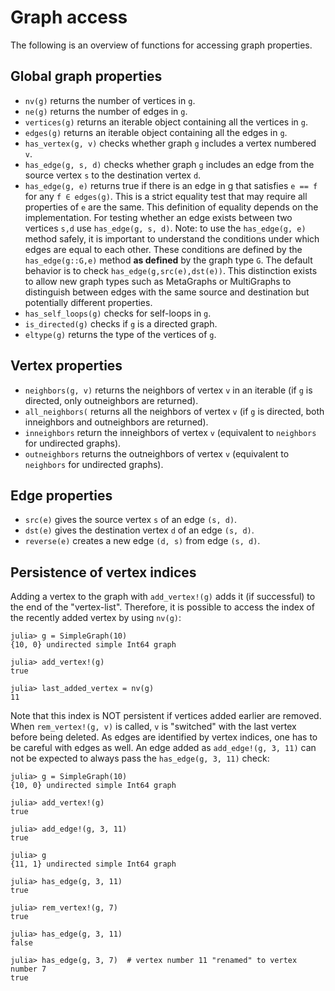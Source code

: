 # Graph access

The following is an overview of functions for accessing graph properties.

## Global graph properties

- `nv(g)` returns the number of vertices in `g`.
- `ne(g)` returns the number of edges in `g`.
- `vertices(g)` returns an iterable object containing all the vertices in `g`.
- `edges(g)` returns an iterable object containing all the edges in `g`.
- `has_vertex(g, v)` checks whether graph `g` includes a vertex numbered `v`.
- `has_edge(g, s, d)` checks whether graph `g` includes an edge from the source vertex `s` to the destination vertex `d`.
- `has_edge(g, e)` returns true if there is an edge in g that satisfies `e == f` for any `f ∈ edges(g)`. This is a strict equality test that may require all properties of `e` are the same. This definition of equality depends on the implementation. For testing whether an edge exists between two vertices `s,d` use `has_edge(g, s, d)`. Note: to use the `has_edge(g, e)` method safely, it is important to understand the conditions under which edges are equal to each other. These conditions are defined by the `has_edge(g::G,e)` method **as defined** by the graph type `G`. The default behavior is to check `has_edge(g,src(e),dst(e))`. This distinction exists to allow new graph types such as MetaGraphs or MultiGraphs to distinguish between edges with the same source and destination but potentially different properties.
- `has_self_loops(g)` checks for self-loops in `g`.
- `is_directed(g)` checks if `g` is a directed graph.
- `eltype(g)` returns the type of the vertices of `g`.

## Vertex properties

- `neighbors(g, v)` returns the neighbors of vertex `v` in an iterable (if `g` is directed, only outneighbors are returned).
- `all_neighbors(` returns all the neighbors of vertex `v` (if `g` is directed, both inneighbors and outneighbors are returned).
- `inneighbors` return the inneighbors of vertex `v` (equivalent to `neighbors` for undirected graphs).
- `outneighbors` returns the outneighbors of vertex `v` (equivalent to `neighbors` for undirected graphs).

## Edge properties

- `src(e)` gives the source vertex `s` of an edge `(s, d)`.
- `dst(e)` gives the destination vertex `d` of an edge `(s, d)`.
- `reverse(e)` creates a new edge `(d, s)` from edge `(s, d)`.

## Persistence of vertex indices
Adding a vertex to the graph with `add_vertex!(g)` adds it (if successful) to the end of the "vertex-list". Therefore, it is possible to access the index of the recently added vertex by using `nv(g)`:
```julia-repl
julia> g = SimpleGraph(10)
{10, 0} undirected simple Int64 graph

julia> add_vertex!(g)
true

julia> last_added_vertex = nv(g)
11
```
Note that this index is NOT persistent if vertices added earlier are removed. When `rem_vertex!(g, v)` is called, `v` is "switched" with the last vertex before being deleted. As edges are identified by vertex indices, one has to be careful with edges as well. An edge added as `add_edge!(g, 3, 11)` can not be expected to always pass the `has_edge(g, 3, 11)` check:
```julia-repl
julia> g = SimpleGraph(10)
{10, 0} undirected simple Int64 graph

julia> add_vertex!(g)
true

julia> add_edge!(g, 3, 11)
true

julia> g
{11, 1} undirected simple Int64 graph

julia> has_edge(g, 3, 11)
true

julia> rem_vertex!(g, 7)
true

julia> has_edge(g, 3, 11)
false

julia> has_edge(g, 3, 7)  # vertex number 11 "renamed" to vertex number 7
true
```